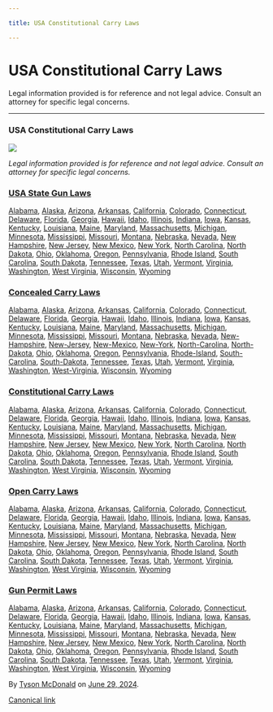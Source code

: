 ```yaml
---

title: USA Constitutional Carry Laws

---
```


# USA Constitutional Carry Laws

Legal information provided is for reference and not legal advice. Consult an attorney for specific legal concerns. 

* * *

### **USA Constitutional Carry Laws**

![](https://cdn-images-1.medium.com/max/1200/1*Iv_5aAwsxwcanAy2EsECag.jpeg)

 _Legal information provided is for reference and not legal advice. Consult an attorney for specific legal concerns._

### [USA State Gun Laws](https://medium.com/shooting-safety-firearm-laws/usa-gun-laws-regulations-a27c3cb30ae4)

[Alabama](https://medium.com/shooting-safety-firearm-laws/alabama-gun-laws-f47061afe1ce), [Alaska](https://medium.com/shooting-safety-firearm-laws/alaska-gun-laws-ff038d57b755), [Arizona](https://medium.com/shooting-safety-firearm-laws/arizona-gun-laws-dce8b940d9fd), [Arkansas](https://medium.com/shooting-safety-firearm-laws/arkansas-gun-laws-21e85197fb9b), [California](https://medium.com/shooting-safety-firearm-laws/california-gun-laws-882facadff9b), [Colorado](https://medium.com/shooting-safety-firearm-laws/colorado-gun-laws-c05bc1bb500a), [Connecticut](https://medium.com/shooting-safety-firearm-laws/connecticut-gun-laws-68ab641b6c11), [Delaware](https://medium.com/shooting-safety-firearm-laws/delaware-gun-laws-df48383e3348), [Florida](https://medium.com/shooting-safety-firearm-laws/florida-gun-laws-fdac91c3f6be), [Georgia](https://medium.com/shooting-safety-firearm-laws/georgia-gun-laws-862c7db02bca), [Hawaii](https://medium.com/shooting-safety-firearm-laws/hawaii-gun-laws-3ccb4d489b28), [Idaho](https://medium.com/shooting-safety-firearm-laws/idaho-gun-laws-5ee73c4b9f5f), [Illinois](https://medium.com/shooting-safety-firearm-laws/illinois-gun-laws-598782f57389), [Indiana](https://medium.com/shooting-safety-firearm-laws/indiana-gun-laws-9250d3fb310a), [Iowa](https://medium.com/shooting-safety-firearm-laws/iowa-gun-laws-169f6955234a), [Kansas](https://medium.com/shooting-safety-firearm-laws/kansas-gun-laws-557cefaf2b99), [Kentucky](https://medium.com/shooting-safety-firearm-laws/kentucky-gun-laws-31dc1b0e53ac), [Louisiana](https://medium.com/shooting-safety-firearm-laws/louisiana-gun-laws-add3ae0dd01a), [Maine](https://medium.com/shooting-safety-firearm-laws/maine-gun-laws-c31691200bc0), [Maryland](https://medium.com/shooting-safety-firearm-laws/maryland-gun-laws-ab3b8cf3db4c), [Massachusetts](https://medium.com/shooting-safety-firearm-laws/massachusetts-gun-laws-0f570d7e5913), [Michigan](https://medium.com/shooting-safety-firearm-laws/michigan-gun-laws-6ba80ed8922f), [Minnesota](https://medium.com/shooting-safety-firearm-laws/minnesota-gun-laws-4d67bb231b28), [Mississippi](https://medium.com/shooting-safety-firearm-laws/mississippi-gun-laws-c6efb1e0adda), [Missouri](https://medium.com/shooting-safety-firearm-laws/missouri-gun-laws-4966a152525c), [Montana](https://medium.com/shooting-safety-firearm-laws/montana-gun-laws-b7102eeae90b), [Nebraska](https://medium.com/shooting-safety-firearm-laws/nebraska-gun-laws-e758d13167b4), [Nevada](https://medium.com/shooting-safety-firearm-laws/nevada-gun-laws-7db57f53701c), [New Hampshire](https://medium.com/shooting-safety-firearm-laws/new-hampshire-gun-laws-602f9d0bc826), [New Jersey](https://medium.com/shooting-safety-firearm-laws/new-jersey-gun-laws-9d05cc4ad29d), [New Mexico](https://medium.com/shooting-safety-firearm-laws/new-mexico-gun-laws-a61af4e11eca), [New York](https://medium.com/shooting-safety-firearm-laws/new-york-gun-laws-9dff7b21b58f), [North Carolina](https://medium.com/shooting-safety-firearm-laws/north-carolina-gun-laws-a2c98aec9e92), [North Dakota](https://medium.com/shooting-safety-firearm-laws/north-dakota-gun-laws-08b256b2ef30), [Ohio](https://medium.com/shooting-safety-firearm-laws/ohio-gun-laws-d87db86314b0), [Oklahoma](https://medium.com/shooting-safety-firearm-laws/oklahoma-gun-laws-5a5b0da0ecf8), [Oregon](https://medium.com/shooting-safety-firearm-laws/oregon-gun-laws-a4712046ef6d), [Pennsylvania](https://medium.com/shooting-safety-firearm-laws/pennsylvania-gun-laws-7dd7bc1de59f), [Rhode Island](https://medium.com/shooting-safety-firearm-laws/rhode-island-gun-laws-67466fdb2461), [South Carolina](https://medium.com/shooting-safety-firearm-laws/south-carolina-gun-laws-38a9c8847dd7), [South Dakota](https://medium.com/shooting-safety-firearm-laws/south-dakota-gun-laws-a31a95c90d6d), [Tennessee](https://medium.com/shooting-safety-firearm-laws/tennessee-gun-laws-5eb7ab0fbf3c), [Texas](https://medium.com/shooting-safety-firearm-laws/texas-gun-laws-76173099c059), [Utah](https://medium.com/shooting-safety-firearm-laws/utah-gun-laws-af81de76848f), [Vermont](https://medium.com/shooting-safety-firearm-laws/vermont-gun-laws-ed28503b5435), [Virginia](https://medium.com/shooting-safety-firearm-laws/virginia-gun-laws-8d3186033721), [Washington](https://medium.com/shooting-safety-firearm-laws/washington-gun-laws-c1aa35bdde01), [West Virginia](https://medium.com/shooting-safety-firearm-laws/west-virginia-gun-laws-ae30e6d9a7b5), [Wisconsin](https://medium.com/shooting-safety-firearm-laws/wisconsin-gun-laws-9233aca7aa41), [Wyoming](https://medium.com/shooting-safety-firearm-laws/wyoming-gun-laws-53ae67036b86)

### [Concealed Carry Laws](https://medium.com/shooting-safety-firearm-laws/usa-concealed-carry-weapon-laws-18f187538a4b)

[Alabama](https://medium.com/shooting-safety-firearm-laws/alabama-concealed-carry-gun-permit-laws-a6fb9981df1a), [Alaska](https://medium.com/shooting-safety-firearm-laws/alaska-concealed-carry-gun-permit-laws-22683f38559d), [Arizona](https://medium.com/shooting-safety-firearm-laws/arizona-concealed-carry-gun-permit-laws-deb4e5de9c6f), [Arkansas](https://gunpermitlaws.medium.com/arkansas-concealed-carry-gun-permit-laws-189069a29990), [California](https://medium.com/shooting-safety-firearm-laws/california-concealed-carry-laws-how-to-get-a-ccw-gun-permit-license-online-5cbd26eaba00), [Colorado](https://gunpermitlaws.medium.com/colorado-concealed-carry-gun-permit-laws-e7218ae8da91), [Connecticut](https://medium.com/shooting-safety-firearm-laws/connecticut-concealed-carry-laws-how-to-get-a-ccw-gun-permit-license-online-3e1eb569140f), [Delaware](https://medium.com/shooting-safety-firearm-laws/delaware-concealed-carry-gun-permit-laws-649ff4c678da), [Florida](https://medium.com/shooting-safety-firearm-laws/florida-concealed-carry-gun-permit-laws-0f6dfbb65d3d), [Georgia](https://medium.com/shooting-safety-firearm-laws/georgia-concealed-carry-gun-permit-laws-b3a1de225b36), [Hawaii](https://medium.com/shooting-safety-firearm-laws/hawaii-concealed-carry-laws-ccw-gun-permit-license-online-bc9be8a0f5ec), [Idaho](https://medium.com/shooting-safety-firearm-laws/idaho-concealed-carry-gun-permit-laws-2c1fb00f6ae3), [Illinois](https://medium.com/shooting-safety-firearm-laws/illinois-concealed-carry-gun-permit-laws-c59121cb3d5b), [Indiana](https://medium.com/shooting-safety-firearm-laws/indiana-concealed-carry-gun-permit-laws-70a37602a089), [Iowa](https://medium.com/shooting-safety-firearm-laws/iowa-concealed-carry-gun-permit-laws-ab6201b0d053), [Kansas](https://medium.com/shooting-safety-firearm-laws/kansas-concealed-carry-gun-permit-laws-45cc4d8dfb94), [Kentucky](https://medium.com/shooting-safety-firearm-laws/kentucky-concealed-carry-gun-permit-laws-b7b0fd284f72), [Louisiana](https://medium.com/shooting-safety-firearm-laws/louisiana-concealed-carry-gun-permit-laws-5a80555bc3ee), [Maine](https://medium.com/shooting-safety-firearm-laws/maine-concealed-carry-gun-permit-laws-df702175d8bc), [Maryland](https://medium.com/shooting-safety-firearm-laws/maryland-concealed-carry-gun-permit-laws-fded677f530b), [Massachusetts](https://medium.com/shooting-safety-firearm-laws/massachusetts-concealed-carry-gun-permit-laws-1871377d330f), [Michigan](https://medium.com/shooting-safety-firearm-laws/michigan-concealed-carry-gun-permit-laws-e8fe5ab15816), [Minnesota](https://medium.com/shooting-safety-firearm-laws/minnesota-concealed-carry-gun-permit-laws-acaff130c670), [Mississippi](https://medium.com/shooting-safety-firearm-laws/mississippi-concealed-carry-gun-permit-laws-efbb83857d20), [Missouri](https://medium.com/shooting-safety-firearm-laws/missouri-concealed-carry-gun-permit-laws-1e03b15eee68), [Montana](https://medium.com/shooting-safety-firearm-laws/montana-concealed-carry-gun-permit-laws-f5758f5d6869), [Nebraska](https://medium.com/shooting-safety-firearm-laws/nebraska-concealed-carry-gun-permit-laws-9ed2ec91e282), [Nevada](https://medium.com/shooting-safety-firearm-laws/nevada-concealed-carry-gun-permit-laws-74a70169a6fb), [New-Hampshire](https://medium.com/shooting-safety-firearm-laws/new-hampshire-concealed-carry-gun-permit-laws-3422b160c262), [New-Jersey](https://medium.com/shooting-safety-firearm-laws/new-jersey-concealed-carry-gun-permit-laws-784337e10fba), [New-Mexico](https://medium.com/shooting-safety-firearm-laws/new-mexico-concealed-carry-gun-permit-laws-042ee2c39a1d), [New-York](https://medium.com/shooting-safety-firearm-laws/new-york-concealed-carry-gun-permit-laws-0574de7f130f), [North-Carolina](https://medium.com/shooting-safety-firearm-laws/north-carolina-concealed-carry-gun-permit-laws-01ba377368b4), [North-Dakota](https://medium.com/shooting-safety-firearm-laws/north-dakota-concealed-carry-gun-permit-laws-d2ec3d866ca9), [Ohio](https://medium.com/shooting-safety-firearm-laws/ohio-concealed-carry-gun-permit-laws-d0b3414ee8e5), [Oklahoma](https://medium.com/shooting-safety-firearm-laws/oklahoma-concealed-carry-gun-permit-laws-29d2d3c210c9), [Oregon](https://medium.com/shooting-safety-firearm-laws/oregon-concealed-carry-gun-permit-laws-9d4b07a4d894), [Pennsylvania](https://medium.com/shooting-safety-firearm-laws/pennsylvania-concealed-carry-gun-permit-laws-3b46e7381a13), [Rhode-Island](https://medium.com/shooting-safety-firearm-laws/rhode-island-concealed-carry-gun-permit-laws-37f66915e9b6), [South-Carolina](https://medium.com/shooting-safety-firearm-laws/south-carolina-concealed-carry-gun-permit-laws-31dd5612b7e0), [South-Dakota](https://medium.com/shooting-safety-firearm-laws/south-dakota-concealed-carry-gun-permit-laws-139ac47cf186), [Tennessee](https://medium.com/shooting-safety-firearm-laws/tennessee-concealed-carry-gun-permit-laws-c96815e3a8f4), [Texas](https://medium.com/shooting-safety-firearm-laws/texas-concealed-carry-gun-permit-laws-d1d857f5ab9e), [Utah](https://medium.com/shooting-safety-firearm-laws/utah-concealed-carry-gun-permit-laws-76757ef3ecba), [Vermont](https://medium.com/shooting-safety-firearm-laws/vermont-concealed-carry-gun-permit-laws-f658193e5581), [Virginia](https://medium.com/shooting-safety-firearm-laws/virginia-concealed-carry-gun-permit-laws-d08d525c6168), [Washington](https://medium.com/shooting-safety-firearm-laws/washington-concealed-carry-gun-permit-laws-ad62f971e61a), [West-Virginia](https://medium.com/shooting-safety-firearm-laws/west-virginia-concealed-carry-gun-permit-laws-2651cd30a913), [Wisconsin](https://medium.com/shooting-safety-firearm-laws/wisconsin-concealed-carry-gun-permit-laws-9cb3bfba6939), [Wyoming](https://medium.com/shooting-safety-firearm-laws/wyoming-concealed-carry-gun-permit-laws-125f8ce50786)

### [Constitutional Carry Laws](https://medium.com/shooting-safety-firearm-laws/usa-constitutional-carry-gun-laws-303b1b7ca1bf)

[Alabama](https://medium.com/shooting-safety-firearm-laws/alabama-constitutional-carry-laws-a120fd2cc8aa), [Alaska](https://medium.com/shooting-safety-firearm-laws/alaska-constitutional-carry-laws-e5805459f0eb), [Arizona](https://medium.com/shooting-safety-firearm-laws/arizona-constitutional-carry-laws-aaec8900f4d0), [Arkansas](https://medium.com/shooting-safety-firearm-laws/arkansas-constitutional-carry-laws-450ba52c9ac6), [California](https://medium.com/shooting-safety-firearm-laws/california-constitutional-carry-laws-22a6de850293), [Colorado](https://medium.com/shooting-safety-firearm-laws/colorado-constitutional-carry-laws-609abc356b63), [Connecticut](https://medium.com/shooting-safety-firearm-laws/connecticut-constitutional-carry-laws-77a83eef7760), [Delaware](https://medium.com/shooting-safety-firearm-laws/delaware-constitutional-carry-laws-f96f6900b2ea), [Florida](https://medium.com/shooting-safety-firearm-laws/florida-constitutional-carry-laws-d603514422d1), [Georgia](https://medium.com/shooting-safety-firearm-laws/georgia-constitutional-carry-laws-9a084e0c7fd5?postPublishedType=initial), [Hawaii](https://medium.com/shooting-safety-firearm-laws/hawaii-constitutional-carry-laws-a22ee956f0f4), [Idaho](https://medium.com/shooting-safety-firearm-laws/idaho-constitutional-carry-laws-e19330c3a79c), [Illinois](https://medium.com/shooting-safety-firearm-laws/illinois-constitutional-carry-laws-52b61c2cde9a), [Indiana](https://medium.com/shooting-safety-firearm-laws/indiana-constitutional-carry-laws-3acb23a038eb), [Iowa](https://medium.com/shooting-safety-firearm-laws/iowa-constitutional-carry-laws-7a356897a2de), [Kansas](https://medium.com/shooting-safety-firearm-laws/legal-information-provided-is-for-reference-and-not-legal-advice-35a16666a44d), [Kentucky](https://medium.com/shooting-safety-firearm-laws/kentucky-constitutional-carry-laws-fdc16c309279), [Louisiana](https://medium.com/shooting-safety-firearm-laws/louisiana-constitutional-carry-laws-46a667f98e85), [Maine](https://medium.com/shooting-safety-firearm-laws/maine-constitutional-carry-laws-c02214c91c96), [Maryland](https://medium.com/shooting-safety-firearm-laws/maryland-constitutional-carry-laws-e513c28f8d09), [Massachusetts](https://medium.com/shooting-safety-firearm-laws/massachusetts-constitutional-carry-laws-2e29d6a72332), [Michigan](https://medium.com/shooting-safety-firearm-laws/michigan-constitutional-carry-laws-399425291f28), [Minnesota](https://medium.com/shooting-safety-firearm-laws/minnesota-constitutional-carry-laws-e5f7003b6de7), [Mississippi](https://medium.com/shooting-safety-firearm-laws/mississippi-constitutional-carry-laws-57bd193cc95f), [Missouri](https://medium.com/shooting-safety-firearm-laws/missouri-constitutional-carry-laws-d0a1790cf3ae), [Montana](https://medium.com/shooting-safety-firearm-laws/montana-constitutional-carry-laws-8945c6c5fc76), [Nebraska](https://medium.com/shooting-safety-firearm-laws/nebraska-constitutional-carry-laws-09e5cb78261f), [Nevada](https://medium.com/shooting-safety-firearm-laws/nevada-constitutional-carry-laws-8df607acc875), [New Hampshire](https://medium.com/shooting-safety-firearm-laws/new-hampshire-constitutional-carry-laws-e78992a3edba), [New Jersey](https://medium.com/shooting-safety-firearm-laws/new-jersey-constitutional-carry-laws-e7686ce5d43d), [New Mexico](https://medium.com/shooting-safety-firearm-laws/new-mexico-constitutional-carry-laws-ec27959de86f), [New York](https://medium.com/shooting-safety-firearm-laws/new-york-constitutional-carry-laws-699ade62888c), [North Carolina](https://medium.com/shooting-safety-firearm-laws/north-carolina-constitutional-carry-laws-f65c32d01689), [North Dakota](https://medium.com/shooting-safety-firearm-laws/legal-information-provided-is-for-reference-and-not-legal-advice-5cef5c8c7086), [Ohio](https://medium.com/shooting-safety-firearm-laws/ohio-constitutional-carry-laws-9a8898f47583), [Oklahoma](https://medium.com/shooting-safety-firearm-laws/oklahoma-constitutional-carry-laws-723675e85d29), [Oregon](https://medium.com/shooting-safety-firearm-laws/oregon-constitutional-carry-laws-491da3cc6fbd), [Pennsylvania](https://medium.com/shooting-safety-firearm-laws/pennsylvania-constitutional-carry-laws-87415ad6389c), [Rhode Island](https://medium.com/shooting-safety-firearm-laws/rhode-island-constitutional-carry-laws-6820510437d7), [South Carolina](https://medium.com/shooting-safety-firearm-laws/south-carolina-constitutional-carry-laws-4ff85badca45), [South Dakota](https://medium.com/shooting-safety-firearm-laws/south-dakota-constitutional-carry-laws-952906df177a?postPublishedType=initial), [Tennessee](https://medium.com/shooting-safety-firearm-laws/tennessee-constitutional-carry-laws-cf8ff9645012), [Texas](https://medium.com/shooting-safety-firearm-laws/legal-information-provided-is-for-reference-and-not-legal-advice-542f54f05c49), [Utah](https://medium.com/shooting-safety-firearm-laws/utah-constitutional-carry-laws-2b132a34cce6), [Vermont](https://medium.com/shooting-safety-firearm-laws/vermont-constitutional-carry-laws-25f7790442d0), [Virginia](https://medium.com/shooting-safety-firearm-laws/virginia-constitutional-carry-laws-2c1adf5adf29), [Washington](https://medium.com/shooting-safety-firearm-laws/washington-constitutional-carry-laws-5e29f12496ab), [West Virginia](https://medium.com/shooting-safety-firearm-laws/west-virginia-constitutional-carry-laws-ea9f73e3785d), [Wisconsin](https://medium.com/shooting-safety-firearm-laws/wisconsin-constitutional-carry-laws-5476302bad16), [Wyoming](https://medium.com/shooting-safety-firearm-laws/wyoming-constitutional-carry-laws-06e8ba1671be)

### [Open Carry Laws](https://medium.com/shooting-safety-firearm-laws/usa-open-carry-firearm-laws-5d44003b66e1)

[Alabama](https://medium.com/shooting-safety-firearm-laws/alabama-open-carry-laws-how-to-get-a-license-to-carry-bc25279d7119), [Alaska](https://medium.com/shooting-safety-firearm-laws/alaska-open-carry-laws-how-to-get-a-license-to-carry-8f1e82943eb6), [Arizona](https://medium.com/shooting-safety-firearm-laws/arizona-open-carry-laws-how-to-get-a-license-to-carry-f2b90dc02b73), [Arkansas](https://medium.com/shooting-safety-firearm-laws/arkansas-open-carry-laws-how-to-get-a-license-to-carry-b50ae2568f1e), [California](https://medium.com/shooting-safety-firearm-laws/california-open-carry-laws-how-to-get-a-license-to-carry-4d44732320b8), [Colorado](https://medium.com/shooting-safety-firearm-laws/colorado-open-carry-laws-how-to-get-a-license-to-carry-933d4405d705), [Connecticut](https://medium.com/shooting-safety-firearm-laws/connecticut-open-carry-laws-how-to-get-a-license-to-carry-9adac5e4c1f5), [Delaware](https://medium.com/shooting-safety-firearm-laws/delaware-open-carry-laws-how-to-get-a-license-to-carry-8f25b1d64260), [Florida](https://medium.com/shooting-safety-firearm-laws/florida-open-carry-laws-how-to-get-a-license-to-carry-48b50e4ea88c), [Georgia](https://medium.com/shooting-safety-firearm-laws/georgia-open-carry-laws-how-to-get-a-license-to-carry-679954f89bd8), [Hawaii](https://medium.com/shooting-safety-firearm-laws/hawaii-open-carry-laws-how-to-get-a-license-to-carry-ad848909d958), [Idaho](https://medium.com/shooting-safety-firearm-laws/idaho-open-carry-laws-how-to-get-a-license-to-carry-48450b2bef7c), [Illinois](https://medium.com/shooting-safety-firearm-laws/illinois-open-carry-laws-how-to-get-a-license-to-carry-0ce80cf33b43), [Indiana](https://medium.com/shooting-safety-firearm-laws/indiana-open-carry-laws-how-to-get-a-license-to-carry-b95fb30bed60), [Iowa](https://medium.com/shooting-safety-firearm-laws/iowa-open-carry-laws-how-to-get-a-license-to-carry-95c32e16058f), [Kansas](https://medium.com/shooting-safety-firearm-laws/kansas-open-carry-laws-how-to-get-a-license-to-carry-9d6655a9234b), [Kentucky](https://medium.com/shooting-safety-firearm-laws/kentucky-open-carry-laws-how-to-get-a-license-to-carry-c731f6c12918), [Louisiana](https://medium.com/shooting-safety-firearm-laws/louisiana-open-carry-laws-how-to-get-a-license-to-carry-97ef108b131f), [Maine](https://medium.com/shooting-safety-firearm-laws/maine-open-carry-laws-how-to-get-a-license-to-carry-f53eac912c85), [Maryland](https://medium.com/shooting-safety-firearm-laws/maryland-open-carry-laws-how-to-get-a-license-to-carry-fd0aeb3150ff), [Massachusetts](https://medium.com/shooting-safety-firearm-laws/massachusetts-open-carry-laws-how-to-get-a-license-to-carry-751daaf767de), [Michigan](https://medium.com/shooting-safety-firearm-laws/michigan-open-carry-laws-how-to-get-a-license-to-carry-13c86c875267), [Minnesota](https://medium.com/shooting-safety-firearm-laws/minnesota-open-carry-laws-how-to-get-a-license-to-carry-41c95f40f313), [Mississippi](https://medium.com/shooting-safety-firearm-laws/mississippi-open-carry-laws-how-to-get-a-license-to-carry-b99f1f4b413b), [Missouri](https://medium.com/shooting-safety-firearm-laws/missouri-open-carry-laws-how-to-get-a-license-to-carry-556d2c7365bc), [Montana](https://medium.com/shooting-safety-firearm-laws/montana-open-carry-laws-how-to-get-a-license-to-carry-87f8123de247), [Nebraska](https://medium.com/shooting-safety-firearm-laws/nebraska-open-carry-laws-how-to-get-a-license-to-carry-68c90b452995), [Nevada](https://medium.com/shooting-safety-firearm-laws/nevada-open-carry-laws-how-to-get-a-license-to-carry-1e5d717a0027), [New Hampshire](https://medium.com/shooting-safety-firearm-laws/new-hampshire-open-carry-laws-how-to-get-a-license-to-carry-a38c8e40f13f), [New Jersey](https://medium.com/shooting-safety-firearm-laws/new-jersey-open-carry-laws-how-to-get-a-license-to-carry-e129bb82b85a), [New Mexico](https://medium.com/shooting-safety-firearm-laws/new-mexico-open-carry-laws-how-to-get-a-license-to-carry-d1d1729ec021), [New York](https://medium.com/shooting-safety-firearm-laws/new-york-open-carry-laws-how-to-get-a-license-to-carry-3844312c5ded), [North Carolina](https://medium.com/shooting-safety-firearm-laws/north-carolina-open-carry-laws-how-to-get-a-license-to-carry-b9b4661ccd80), [North Dakota](https://medium.com/shooting-safety-firearm-laws/north-dakota-open-carry-laws-how-to-get-a-license-to-carry-4a83d69330b1), [Ohio](https://medium.com/shooting-safety-firearm-laws/ohio-open-carry-laws-how-to-get-a-license-to-carry-d1ba17553d82), [Oklahoma](https://medium.com/shooting-safety-firearm-laws/oklahoma-open-carry-laws-how-to-get-a-license-to-carry-79bd500bcc0e), [Oregon](https://medium.com/shooting-safety-firearm-laws/oregon-open-carry-laws-how-to-get-a-license-to-carry-7e440f905f86), [Pennsylvania](https://medium.com/shooting-safety-firearm-laws/pennsylvania-open-carry-laws-how-to-get-a-license-to-carry-c19e3982352d), [Rhode Island](https://medium.com/shooting-safety-firearm-laws/rhode-island-open-carry-laws-how-to-get-a-license-to-carry-1abbafe25511), [South Carolina](https://medium.com/shooting-safety-firearm-laws/south-carolina-open-carry-laws-how-to-get-a-license-to-carry-253cf87ee170), [South Dakota](https://medium.com/shooting-safety-firearm-laws/south-dakota-open-carry-laws-how-to-get-a-license-to-carry-7f1727dd4941), [Tennessee](https://medium.com/shooting-safety-firearm-laws/tennessee-open-carry-laws-how-to-get-a-license-to-carry-1c142c800a10), [Texas](https://medium.com/shooting-safety-firearm-laws/texas-open-carry-laws-how-to-get-a-license-to-carry-153107e4e2c9), [Utah](https://medium.com/shooting-safety-firearm-laws/utah-open-carry-laws-how-to-get-a-license-to-carry-6ddfdda82aa2), [Vermont](https://medium.com/shooting-safety-firearm-laws/vermont-open-carry-laws-how-to-get-a-license-to-carry-8d371f3bf004), [Virginia](https://medium.com/shooting-safety-firearm-laws/virginia-open-carry-laws-how-to-get-a-license-to-carry-a06171e8ffec), [Washington](https://medium.com/shooting-safety-firearm-laws/washington-open-carry-laws-how-to-get-a-license-to-carry-715a6b9bc2f6), [West Virginia](https://medium.com/shooting-safety-firearm-laws/west-virginia-open-carry-laws-how-to-get-a-license-to-carry-57de76c0ff86), [Wisconsin](https://medium.com/shooting-safety-firearm-laws/wisconsin-open-carry-laws-how-to-get-a-license-to-carry-51b046a52a08), [Wyoming](https://medium.com/shooting-safety-firearm-laws/wyoming-open-carry-laws-how-to-get-a-license-to-carry-4b32b5810d7a)

### [Gun Permit Laws](https://medium.com/shooting-safety-firearm-laws/71a7544fe7f4)

[Alabama](https://medium.com/shooting-safety-firearm-laws/alabama-gun-permit-laws-apply-online-for-your-carry-permit-8e9946985e3e), [Alaska](https://medium.com/shooting-safety-firearm-laws/alaska-gun-permit-apply-online-for-your-carry-permit-25f5f3af739e), [Arizona](https://medium.com/shooting-safety-firearm-laws/arizona-gun-permit-apply-online-for-your-carry-permit-318a6494ae1e), [Arkansas](https://medium.com/shooting-safety-firearm-laws/arkansas-gun-permit-apply-online-for-your-carry-permit-520d1438b00b), [California](https://medium.com/shooting-safety-firearm-laws/california-gun-permit-apply-online-for-your-carry-permit-6a34af83654d), [Colorado](https://medium.com/shooting-safety-firearm-laws/colorado-gun-permit-apply-online-for-your-carry-permit-33b244ef0dcd), [Connecticut](https://medium.com/shooting-safety-firearm-laws/connecticut-gun-permit-apply-online-for-your-carry-permit-5ba2cebc3408), [Delaware](https://medium.com/shooting-safety-firearm-laws/delaware-gun-permit-apply-online-for-your-carry-permit-c09ee9892374), [Florida](https://medium.com/shooting-safety-firearm-laws/florida-gun-permit-apply-online-for-your-carry-permit-c8b0079c6617), [Georgia](https://medium.com/shooting-safety-firearm-laws/georgia-gun-permit-apply-online-for-your-carry-permit-b5496c927889), [Hawaii](https://medium.com/shooting-safety-firearm-laws/hawaii-gun-permit-apply-online-for-your-carry-permit-56f010a63f6a), [Idaho](https://medium.com/shooting-safety-firearm-laws/idaho-gun-permit-apply-online-for-your-carry-permit-940415c24519), [Illinois](https://medium.com/shooting-safety-firearm-laws/illinois-gun-permit-laws-apply-online-for-your-carry-pemit-ebacfcedd675), [Indiana](https://medium.com/shooting-safety-firearm-laws/indiana-gun-permit-apply-online-for-your-carry-permit-be665855b6f3), [Iowa](https://medium.com/shooting-safety-firearm-laws/iowa-gun-permit-laws-fe2073b356db), [Kansas](https://medium.com/shooting-safety-firearm-laws/kansas-gun-permit-laws-8f0faf3184b8?postPublishedType=initial), [Kentucky](https://medium.com/shooting-safety-firearm-laws/kentucky-gun-permit-laws-0bb8446bdb40), [Louisiana](https://medium.com/shooting-safety-firearm-laws/louisiana-gun-permit-laws-how-to-get-a-license-to-carry-in-louisiana-b49bc5d70a91), [Maine](https://medium.com/shooting-safety-firearm-laws/maine-gun-permit-laws-how-to-get-a-license-to-carry-146c70ace116), [Maryland](https://medium.com/shooting-safety-firearm-laws/maryland-gun-permit-laws-how-to-get-a-license-to-carry-f55f567b1a9f), [Massachusetts](https://medium.com/shooting-safety-firearm-laws/massachusetts-gun-permit-laws-how-to-get-a-license-to-carry-2ba624578cde), [Michigan](https://medium.com/shooting-safety-firearm-laws/michigan-gun-permit-laws-how-to-get-a-license-to-carry-54d6d852c01d), [Minnesota](https://medium.com/shooting-safety-firearm-laws/minnesota-gun-permit-laws-how-to-get-a-license-to-carry-947073a8bae7), [Mississippi](https://medium.com/shooting-safety-firearm-laws/mississippi-gun-permit-laws-how-to-get-a-license-to-carry-ee2e1e9485e0), [Missouri](https://medium.com/shooting-safety-firearm-laws/missouri-gun-permit-laws-how-to-get-a-license-to-carry-2efb05aa9bc9), [Montana](https://medium.com/shooting-safety-firearm-laws/montana-gun-permit-laws-how-to-get-a-license-to-carry-67bbbd3dcf4d), [Nebraska](https://medium.com/shooting-safety-firearm-laws/nebraska-gun-permit-laws-how-to-get-a-license-to-carry-cc9430a344cc), [Nevada](https://medium.com/shooting-safety-firearm-laws/nevada-gun-permit-laws-how-to-get-a-license-to-carry-26a2261fd553), [New Hampshire](https://medium.com/shooting-safety-firearm-laws/new-hampshire-gun-permit-laws-how-to-get-a-license-to-carry-893480c743e1), [New Jersey](https://medium.com/shooting-safety-firearm-laws/new-jersey-gun-permit-laws-how-to-get-a-license-to-carry-54103103f993), [New Mexico](https://medium.com/shooting-safety-firearm-laws/new-mexico-gun-permit-laws-how-to-get-a-license-to-carry-6aed6f0571e3), [New York](https://medium.com/shooting-safety-firearm-laws/new-york-gun-permit-laws-how-to-get-a-license-to-carry-24ebb94f3db9), [North Carolina](https://medium.com/shooting-safety-firearm-laws/north-carolina-gun-permit-laws-how-to-get-a-license-to-carry-4e72338802d9), [North Dakota](https://medium.com/shooting-safety-firearm-laws/north-dakota-gun-permit-laws-how-to-get-a-license-to-carry-2f2011894956), [Ohio](https://medium.com/shooting-safety-firearm-laws/ohio-gun-permit-laws-how-to-get-a-license-to-carry-c1543be2b26c), [Oklahoma](https://medium.com/shooting-safety-firearm-laws/oklahoma-gun-permit-laws-how-to-get-a-license-to-carry-0a91534e8c62), [Oregon](https://medium.com/shooting-safety-firearm-laws/oregon-gun-permit-laws-how-to-get-a-license-to-carry-3e1f3d1979e6), [Pennsylvania](https://medium.com/shooting-safety-firearm-laws/pennsylvania-gun-permit-laws-how-to-get-a-license-to-carry-06ec8e3a2b74), [Rhode Island](https://medium.com/shooting-safety-firearm-laws/rhode-island-gun-permit-laws-how-to-get-a-license-to-carry-747cb69383c9), [South Carolina](https://medium.com/shooting-safety-firearm-laws/south-carolina-gun-permit-laws-how-to-get-a-license-to-carry-d81fcff9ebbb), [South Dakota](https://medium.com/shooting-safety-firearm-laws/south-dakota-gun-permit-laws-how-to-get-a-license-to-carry-8f2ace23fc6c), [Tennessee](https://medium.com/shooting-safety-firearm-laws/tennessee-gun-permit-laws-how-to-get-a-license-to-carry-8400ee9a0cd2), [Texas](https://medium.com/shooting-safety-firearm-laws/texas-gun-permit-laws-how-to-get-a-license-to-carry-5af5a61c272f), [Utah](https://medium.com/shooting-safety-firearm-laws/utah-gun-permit-laws-how-to-get-a-license-to-carry-a3b1715a855a), [Vermont](https://medium.com/shooting-safety-firearm-laws/vermont-gun-permit-laws-how-to-get-a-license-to-carry-9ec8691f8c25), [Virginia](https://medium.com/shooting-safety-firearm-laws/virginia-gun-permit-laws-how-to-get-a-license-to-carry-a1b34b6a0e5f), [Washington](https://medium.com/shooting-safety-firearm-laws/washington-gun-permit-how-to-get-your-gun-license-in-washington-online-fast-a4eade1ce3d3), [West Virginia](https://medium.com/shooting-safety-firearm-laws/west-virginia-gun-permit-laws-how-to-get-a-license-to-carry-88631f5e7b49), [Wisconsin](https://medium.com/shooting-safety-firearm-laws/wisconsin-gun-permit-laws-how-to-get-a-license-to-carry-7f007ac642b6), [Wyoming](https://medium.com/shooting-safety-firearm-laws/wyoming-gun-permit-laws-how-to-get-a-license-to-carry-cac1a51e62e1)

By [Tyson McDonald](https://medium.com/@universityofguns) on [June 29, 2024](https://medium.com/p/4102a3f92ede).

[Canonical link](https://medium.com/@universityofguns/usa-constitutional-carry-laws-4102a3f92ede)


